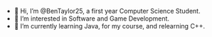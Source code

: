 - 👋 Hi, I’m @BenTaylor25, a first year Computer Science Student.
- 👀 I’m interested in Software and Game Development.
- 🌱 I’m currently learning Java, for my course, and relearning C++.

<!---
BenM88888888/BenM88888888 is a ✨ special ✨ repository because its `README.md` (this file) appears on your GitHub profile.
You can click the Preview link to take a look at your changes.
--->
